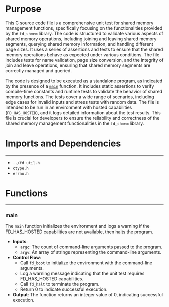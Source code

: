 # Purpose
This C source code file is a comprehensive unit test for shared memory management functions, specifically focusing on the functionalities provided by the `fd_shmem` library. The code is structured to validate various aspects of shared memory operations, including joining and leaving shared memory segments, querying shared memory information, and handling different page sizes. It uses a series of assertions and tests to ensure that the shared memory operations behave as expected under various conditions. The file includes tests for name validation, page size conversion, and the integrity of join and leave operations, ensuring that shared memory segments are correctly managed and queried.

The code is designed to be executed as a standalone program, as indicated by the presence of a [`main`](#main) function. It includes static assertions to verify compile-time constants and runtime tests to validate the behavior of shared memory functions. The tests cover a wide range of scenarios, including edge cases for invalid inputs and stress tests with random data. The file is intended to be run in an environment with hosted capabilities (`FD_HAS_HOSTED`), and it logs detailed information about the test results. This file is crucial for developers to ensure the reliability and correctness of the shared memory management functionalities in the `fd_shmem` library.
# Imports and Dependencies

---
- `../fd_util.h`
- `ctype.h`
- `errno.h`


# Functions

---
### main<!-- {{#callable:main}} -->
The `main` function initializes the environment and logs a warning if the FD_HAS_HOSTED capabilities are not available, then halts the program.
- **Inputs**:
    - `argc`: The count of command-line arguments passed to the program.
    - `argv`: An array of strings representing the command-line arguments.
- **Control Flow**:
    - Call `fd_boot` to initialize the environment with the command-line arguments.
    - Log a warning message indicating that the unit test requires FD_HAS_HOSTED capabilities.
    - Call `fd_halt` to terminate the program.
    - Return 0 to indicate successful execution.
- **Output**: The function returns an integer value of 0, indicating successful execution.


